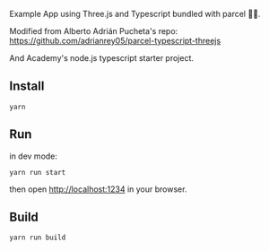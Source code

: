 Example App using Three.js and Typescript bundled with parcel 🚀🔥.

Modified from Alberto Adrián Pucheta's repo: https://github.com/adrianrey05/parcel-typescript-threejs

And Academy's node.js typescript starter project.

## Install

```
yarn
```

## Run

in dev mode:

```
yarn run start
```

then open [http://localhost:1234](http://localhost:1234) in your browser.

## Build

```
yarn run build
```
